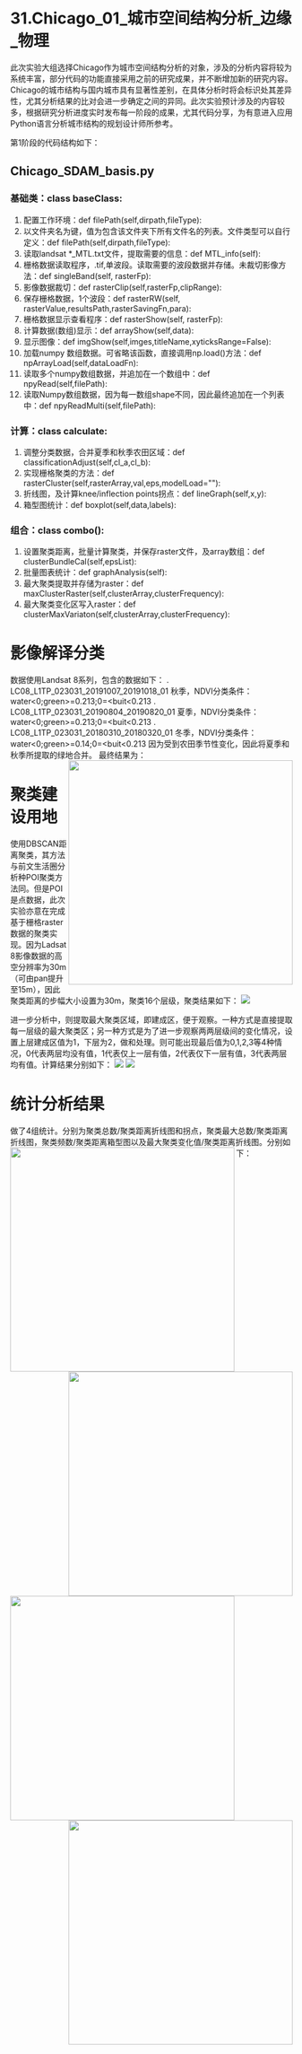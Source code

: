 # 31.Chicago_01_城市空间结构分析_边缘_物理
此次实验大组选择Chicago作为城市空间结构分析的对象，涉及的分析内容将较为系统丰富，部分代码的功能直接采用之前的研究成果，并不断增加新的研究内容。Chicago的城市结构与国内城市具有显著性差别，在具体分析时将会标识处其差异性，尤其分析结果的比对会进一步确定之间的异同。此次实验预计涉及的内容较多，根据研究分析进度实时发布每一阶段的成果，尤其代码分享，为有意进入应用Python语言分析城市结构的规划设计师所参考。

第1阶段的代码结构如下：
## Chicago_SDAM_basis.py

### 基础类：class baseClass:
  1. 配置工作环境：def filePath(self,dirpath,fileType):
  2. 以文件夹名为键，值为包含该文件夹下所有文件名的列表。文件类型可以自行定义：def filePath(self,dirpath,fileType):
  3. 读取landsat *_MTL.txt文件，提取需要的信息：def MTL_info(self):
  4. 栅格数据读取程序，.tif,单波段。读取需要的波段数据并存储。未裁切影像方法：def singleBand(self, rasterFp):
  5. 影像数据裁切：def rasterClip(self,rasterFp,clipRange):
  6. 保存栅格数据，1个波段：def rasterRW(self, rasterValue,resultsPath,rasterSavingFn,para):
  7. 栅格数据显示查看程序：def rasterShow(self, rasterFp):
  8. 计算数据(数组)显示：def arrayShow(self,data): 
  9. 显示图像：def imgShow(self,imges,titleName,xyticksRange=False): 
  10. 加载numpy 数组数据。可省略该函数，直接调用np.load()方法：def npArrayLoad(self,dataLoadFn):
  11. 读取多个numpy数组数据，并追加在一个数组中：def npyRead(self,filePath):
  12. 读取Numpy数组数据，因为每一数组shape不同，因此最终追加在一个列表中：def npyReadMulti(self,filePath):
  
### 计算：class calculate:
  1. 调整分类数据，合并夏季和秋季农田区域：def classificationAdjust(self,cl_a,cl_b):
  2. 实现栅格聚类的方法：def rasterCluster(self,rasterArray,val,eps,modelLoad=""):
  3. 折线图，及计算knee/inflection points拐点：def lineGraph(self,x,y):
  4. 箱型图统计：def boxplot(self,data,labels):

### 组合：class combo():
  1. 设置聚类距离，批量计算聚类，并保存raster文件，及array数组：def clusterBundleCal(self,epsList):
  2. 批量图表统计：def graphAnalysis(self):
  3. 最大聚类提取并存储为raster：def maxClusterRaster(self,clusterArray,clusterFrequency):
  4. 最大聚类变化区写入raster：def clusterMaxVariaton(self,clusterArray,clusterFrequency):
  
# 影像解译分类

数据使用Landsat 8系列，包含的数据如下：
. LC08_L1TP_023031_20191007_20191018_01 秋季，NDVI分类条件：water<0;green>=0.213;0=<buit<0.213
. LC08_L1TP_023031_20190804_20190820_01 夏季，NDVI分类条件：water<0;green>=0.213;0=<buit<0.213
. LC08_L1TP_023031_20180310_20180320_01 冬季，NDVI分类条件：water<0;green>=0.14;0=<buit<0.213
因为受到农田季节性变化，因此将夏季和秋季所提取的绿地合并。
最终结果为：
<img src="https://github.com/richieBao/python-urbanPlanning/blob/master/images/31_5.jpg" width="400" align="right">

# 聚类建设用地

使用DBSCAN距离聚类，其方法与前文生活圈分析种POI聚类方法同。但是POI是点数据，此次实验亦意在完成基于栅格raster数据的聚类实现。因为Ladsat 8影像数据的高空分辨率为30m（可由pan提升至15m），因此聚类距离的步幅大小设置为30m，聚类16个层级，聚类结果如下：
![](https://github.com/richieBao/python-urbanPlanning/blob/master/images/31_6.jpg)

进一步分析中，则提取最大聚类区域，即建成区，便于观察。一种方式是直接提取每一层级的最大聚类区；另一种方式是为了进一步观察两两层级间的变化情况，设置上层建成区值为1，下层为2，做和处理。则可能出现最后值为0,1,2,3等4种情况，0代表两层均没有值，1代表仅上一层有值，2代表仅下一层有值，3代表两层均有值。计算结果分别如下：
![](https://github.com/richieBao/python-urbanPlanning/blob/master/images/31_7.jpg)
![](https://github.com/richieBao/python-urbanPlanning/blob/master/images/31_8.jpg)

# 统计分析结果

做了4组统计。分别为聚类总数/聚类距离折线图和拐点，聚类最大总数/聚类距离折线图，聚类频数/聚类距离箱型图以及最大聚类变化值/聚类距离折线图。分别如下：
<img src="https://github.com/richieBao/python-urbanPlanning/blob/master/images/31_1.jpg" width="400" align="left">  
<img src="https://github.com/richieBao/python-urbanPlanning/blob/master/images/31_2.jpg" width="400" align="right">  
<img src="https://github.com/richieBao/python-urbanPlanning/blob/master/images/31_3.jpg" width="400" align="left">  
<img src="https://github.com/richieBao/python-urbanPlanning/blob/master/images/31_4.jpg" width="400" align="right">

